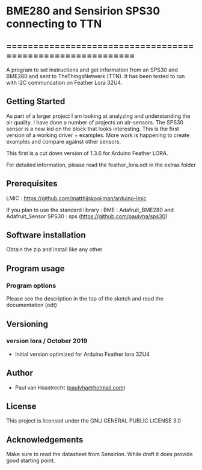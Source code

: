 # BME280 and Sensirion SPS30 connecting to TTN

## ===========================================================

A program to set instructions and get information from an SPS30 and BME280
and sent to TheThingsNetwerk (TTN).
It has been tested to run with I2C communcation on Feather Lora 32U4.

## Getting Started
As part of a larger project I am looking at analyzing and understanding the air quality.
I have done a number of projects on air-sensors. The SPS30 sensor is a new kid on the block
that looks interesting. This is the first version of a working driver + examples.
More work is happening to create examples and compare against other sensors.

This first is a cut down version of 1.3.6 for Arduino Feather LORA.

For detailed information, please read the feather_lora.odt in the extras folder

## Prerequisites
LMIC  : https://github.com/matthijskooijman/arduino-lmic

If you plan to use the standard library :
BME   : Adafruit_BME280 and Adafruit_Sensor
SPS30 : sps (https://github.com/paulvha/sps30)

## Software installation
Obtain the zip and install like any other

## Program usage
### Program options
Please see the description in the top of the sketch and read the documentation (odt)

## Versioning

### version lora / October 2019
 * Initial version optimized for Arduino Feather lora 32U4

## Author
 * Paul van Haastrecht (paulvha@hotmail.com)

## License
This project is licensed under the GNU GENERAL PUBLIC LICENSE 3.0

## Acknowledgements
Make sure to read the datasheet from Sensirion. While draft it does provide good starting point.

